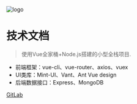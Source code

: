 ![logo](https://docsify.js.org/_media/icon.svg)

# 技术文档

> 使用Vue全家桶+Node.js搭建的小型全栈项目.

* 前端框架：vue-cli、vue-router、axios、vuex
* UI类库：Mint-UI、Vant、Ant Vue design
* 后端数据接口：Express、MongoDB

<!-- [GitHub](https://github.com/Hanxueqing/Douban-Movie.git) -->
[GitLab](http://172.28.15.179)
<!-- [Get Started](#README) -->
